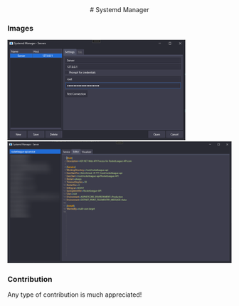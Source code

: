 <div align="center">
# Systemd Manager
</div>

### Images
<img src="./assets/servers.png" width=400>
<img src="./assets/server.png" width=550>

### Contribution
Any type of contribution is much appreciated!